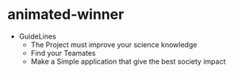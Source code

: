 # animated-winner

* GuideLines
  * The Project must improve your science knowledge
  * Find your Teamates
  * Make a Simple application that give the best society impact
